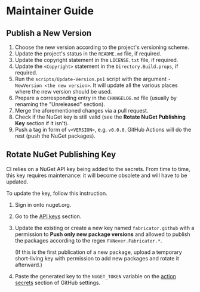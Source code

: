 <!--
SPDX-FileCopyrightText: 2024-2025 Friedrich von Never <friedrich@fornever.me>

SPDX-License-Identifier: MIT
-->

Maintainer Guide
================

Publish a New Version
---------------------
1. Choose the new version according to the project's versioning scheme.
2. Update the project's status in the `README.md` file, if required.
3. Update the copyright statement in the `LICENSE.txt` file, if required.
4. Update the `<Copyright>` statement in the `Directory.Build.props`, if required.
5. Run the `scripts/Update-Version.ps1` script with the argument `-NewVersion <the new version>`. It will update all the various places where the new version should be used.
6. Prepare a corresponding entry in the `CHANGELOG.md` file (usually by renaming the "Unreleased" section).
7. Merge the aforementioned changes via a pull request.
8. Check if the NuGet key is still valid (see the **Rotate NuGet Publishing Key** section if it isn't).
9. Push a tag in form of `v<VERSION>`, e.g. `v0.0.0`. GitHub Actions will do the rest (push the NuGet packages).

Rotate NuGet Publishing Key
---------------------------
CI relies on a NuGet API key being added to the secrets. From time to time, this key requires maintenance: it will become obsolete and will have to be updated.

To update the key, follow this instruction.

1. Sign in onto nuget.org.
2. Go to the [API keys][nuget.api-keys] section.
3. Update the existing or create a new key named `fabricator.github` with a permission to **Push only new package versions** and allowed to publish the packages according to the regex `FVNever.Fabricator.*`.

   (If this is the first publication of a new package, upload a temporary short-living key with permission to add new packages and rotate it afterward.)
4. Paste the generated key to the `NUGET_TOKEN` variable on the [action secrets][github.secrets] section of GitHub settings.

[github.secrets]: https://github.com/ForNeVeR/Fabricator/settings/secrets/actions
[nuget.api-keys]: https://www.nuget.org/account/apikeys
